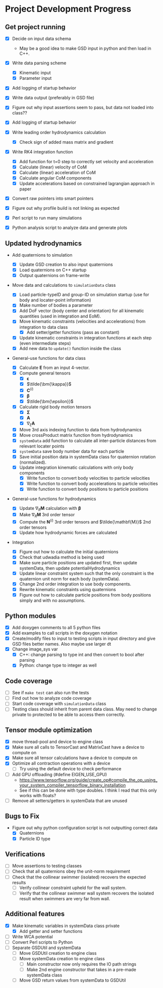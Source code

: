 # Project Development Progress

## Get project running

- [x] Decide on input data schema
  - May be a good idea to make GSD input in python and then load in C++.
- [x] Write data parsing scheme
  - [x] Kinematic input
  - [x] Parameter input
- [x] Add logging of startup behavior
- [x] Write data output (preferably in GSD file)
- [x] Figure out why input assertions seem to pass, but data not loaded into class??
- [x] Add logging of startup behavior

- [x] Write leading order hydrodynamics calculation

  - [x] Check sign of added mass matrix and gradient

- [x] Write RK4 integration function

  - [x] Add function for t=0 step to correctly set velocity and acceleration
  - [x] Calculate (linear) velocity of CoM
  - [x] Calculate (linear) acceleration of CoM
  - [x] Calculate angular CoM components
  - [x] Update accelerations based on constrained lagrangian approach in paper

- [x] Convert raw pointers into smart pointers
- [x] Figure out why profile build is not linking as expected

- [x] Perl script to run many simulations
- [x] Python analysis script to analyze data and generate plots

## Updated hydrodynamics

- Add quaternions to simulation

  - [x] Update GSD creation to also input quaternions
  - [x] Load quaternions on C++ startup
  - [x] Output quaternions on frame-write

- Move data and calculations to `simulationData` class

  - [x] Load particle-typeID and group-ID on simulation startup (use for body and locater-point information)
  - [x] Make number of bodies a parameter
  - [x] Add DoF vector (body center and orientation) for all kinematic quantities (used in integration and EoM).
  - [x] Move kinematic constraints (velocities and accelerations) from integration to data class
    - [x] Add setter/getter functions (pass as constant)
  - [x] Update kinematic constraints in integration functions at each step (even intermediate steps)
  - [x] Add new data to `update()` function inside the class

- General-use functions for data class

  - [x] Calculate $\bm{E}$ from an input 4-vector.
  - [x] Compute general tensors
    - [x] $\bm \epsilon$
    - [x] $\tilde{\bm{\kappa}}$
    - [x] $\bm{C}^{(i)}$
    - [x] $\bm{\beta}$
    - [x] $\tilde{\bm{\epsilon}}$
  - [x] Calculate rigid body motion tensors
    - [x] $\bm{\Sigma}$
    - [x] $\bm{A}$
    - [x] $\nabla_{\xi} \bm{A}$
  - [x] Move 3rd axis indexing function to data from hydrodynamics
  - [x] Move crossProduct matrix function from hydrodynamics
  - [x] `systemData` add function to calculate all inter-particle distances from relevant locater points
  - [x] `systemData` save body number data for each particle
  - [x] Save initial position data in systemData class for quaternion rotation (normalized).
  - [x] Update integration kinematic calculations with only body components
    - [x] Write function to convert body velocities to particle velocities
    - [x] Write function to convert body accelerations to particle velocities
    - [x] Write function to convert body positions to particle positions

- General-use functions for hydrodynamics

  - [x] Update $\nabla_{R} \bm{M}$ calculation with $\bm{\beta}$
  - [x] Make $\nabla_{R} \bm{M}$ 3rd order tensor
  - [x] Compute the $\bm{N}^{(i)}$ 3rd order tensors and $\tilde{\mathbf{M}}$ 2nd order tensors
  - [x] Update how hydrodynamic forces are calculated

- Integration
  - [x] Figure out how to calculate the initial quaternions
  - [x] Check that udwadia method is being used
  - [x] Make sure particle positions are updated first, then update systemData, then update potentialHydrodynamics
  - [x] Update linear constraint system such that the only constraint is the quaternion unit norm for each body (systemData).
  - [x] Change 2nd order integration to use body components.
  - [x] Rewrite kinematic constraints using quaternions
  - [x] Figure out how to calculate particle positions from body positions simply and with no assumptions.

## Python modules

- [x] Add doxygen comments to all 5 python files
- [x] Add examples to call scripts in the doxygen notation
- [x] Create/modify files to input to testing scripts in input directory and give GSD files better names. Also maybe use larger dt
- [x] Change image_sys var
  - [x] C++: change parsing to type int and then convert to bool after parsing
  - [x] Python: change type to integer as well

## Code coverage

- [ ] See if `make test` can also run the tests
- [ ] Find out how to analyze code coverage
- [ ] Start code coverage with `simulationData` class
- [ ] Testing class should inherit from parent data class. May need to change private to protected to be able to access them correctly.

## Tensor module optimization

- [x] move thread-pool and device to engine class
- [x] Make sure all calls to TensorCast and MatrixCast have a device to compute on
- [x] Make sure all tensor calculations have a device to compute on
- [x] Optimize all contraction operations with a device
  - [ ] Try using the default device to check performance
- [ ] Add GPU offloading (#define EIGEN_USE_GPU)
  - <https://www.tensorflow.org/guide/create_op#compile_the_op_using_your_system_compiler_tensorflow_binary_installation>
  - See if this can be done with type doubles. I think I read that this only works with floats?
- [ ] Remove all setters/getters in systemData that are unused

## Bugs to Fix

- Figure out why python configuration script is not outputting correct data
  - [x] Quaternions
  - [x] Particle ID type

## Verifications

- [ ] Move assertions to testing classes
- [ ] Check that all quaternions obey the unit-norm requirement
- [ ] Check that the collinear swimmer (isolated) recovers the expected results
  - [ ] Verify collinear constraint upheld for the wall system.
  - [ ] Verify that the collinear swimmer wall system recovers the isolated result when swimmers are very far from wall.

## Additional features

- [x] Make kinematic variables in systemData class private
  - [x] Add getter and setter functions
- [ ] Write WCA potential
- [ ] Convert Perl scripts to Python
- [ ] Separate GSDUtil and systemData
  - [ ] Move GSDUtil creation to engine class
  - [ ] Move systemData creation to engine class
    - [ ] Main constructor now only requires the IO path strings
    - [ ] Make 2nd engine constructor that takes in a pre-made systemData class
  - [ ] Move GSD return values from systemData to GSDUtil
